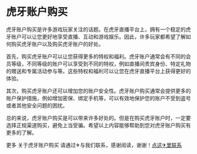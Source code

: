 # 虎牙账户购买

虎牙账户购买是许多游戏玩家关注的话题。在虎牙直播平台上，拥有一个稳定的虎牙账户可以让您更好地享受直播、互动和游戏娱乐。因此，许多玩家都希望了解如何购买虎牙账户以及购买虎牙账户的好处。

首先，购买虎牙账户可以让您获得更多的特权和福利。虎牙账户通常会有不同的会员等级，不同等级的账户可以享受到不同的特权，例如直播间贵宾身份、特定礼物的赠送和专属活动参与等。这些特权和福利可以让您在虎牙直播平台上获得更好的体验。

其次，购买虎牙账户还可以增加您的账户安全性。虎牙账户购买通常会提供更多的账户保护措施，例如增加密保、绑定手机等，可以有效地保护您的账户不受到盗号或者其他安全问题的困扰。

总的来说，虎牙账户购买是可以带来许多好处的。但是在购买虎牙账户时，一定要选择正规渠道购买，避免上当受骗。希望以上内容能够帮助到您对虎牙账户购买有更多的了解。

更多 关于虎牙账户购买 请通过✈与我们联系，感谢阅读，谢谢！[点这✈里联系](https://b.k02.cc)